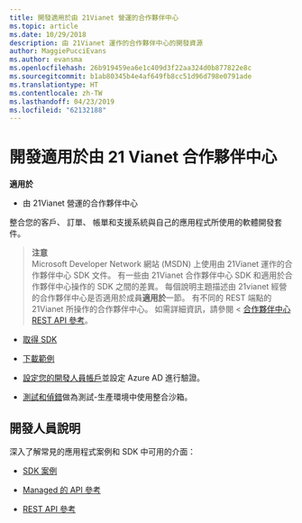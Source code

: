 ```yaml
---
title: 開發適用於由 21Vianet 營運的合作夥伴中心
ms.topic: article
ms.date: 10/29/2018
description: 由 21Vianet 運作的合作夥伴中心的開發資源
author: MaggiePucciEvans
ms.author: evansma
ms.openlocfilehash: 26b919459ea6e1c409d3f22aa324d0b877822e8c
ms.sourcegitcommit: b1ab80345b4e4af649fb8cc51d96d798e0791ade
ms.translationtype: HT
ms.contentlocale: zh-TW
ms.lasthandoff: 04/23/2019
ms.locfileid: "62132188"
---
```

# <a name="develop-for-partner-center-operated-by-21-vianet"></a>開發適用於由 21 Vianet 合作夥伴中心

**適用於**

-   由 21Vianet 營運的合作夥伴中心


整合您的客戶、 訂單、 帳單和支援系統與自己的應用程式所使用的軟體開發套件。

>**注意**<br> Microsoft Developer Network 網站 (MSDN) 上使用由 21Vianet 運作的合作夥伴中心 SDK 文件。 有一些由 21Vianet 合作夥伴中心 SDK 和適用於合作夥伴中心操作的 SDK 之間的差異。
每個說明主題描述由 21vianet 經營的合作夥伴中心是否適用於成員**適用於**一節。 有不同的 REST 端點的 21Vianet 所操作的合作夥伴中心。 如需詳細資訊，請參閱 <<c0> [ 合作夥伴中心 REST API 參考](https://msdn.microsoft.com/en-us/library/partnercenter/mt667943.aspx)。


-   [取得 SDK](https://go.microsoft.com/fwlink/p/?LinkID=746681)

-   [下載範例](https://msdn.microsoft.com/library/partnercenter/mt634711.aspx)

-   [設定您的開發人員帳戶](https://msdn.microsoft.com/library/partnercenter/mt634709.aspx)並設定 Azure AD 進行驗證。 

-   [測試和偵錯](https://msdn.microsoft.com/library/partnercenter/mt634717.aspx)做為測試-生產環境中使用整合沙箱。

## <a name="developer-help"></a>開發人員說明
深入了解常見的應用程式案例和 SDK 中可用的介面：

-   [SDK 案例](https://msdn.microsoft.com/library/partnercenter/mt634715.aspx)

-   [Managed 的 API 參考](https://msdn.microsoft.com/library/partnercenter/mt635943.aspx)

-   [REST API 參考](https://msdn.microsoft.com/library/partnercenter/mt667943.aspx)